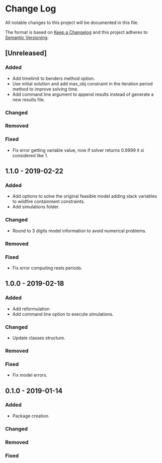 Change Log
==========

All notable changes to this project will be documented in this file.

The format is based on [Keep a Changelog](http://keepachangelog.com)
and this project adheres to [Semantic Versioning](http://semver.org/).


[Unreleased]
------------

### Added ###
- Add timelimit to benders method option.
- Use initial solution and add max_obj constraint in the iteration period method to improve solving time.
- Add command line argument to append results instead of generate a new results file.

### Changed ###

### Removed ###

### Fixed ###
- Fix error getting variable value, now if solver returns 0.9999 it si considered like 1.

1.1.0 - 2019-02-22
------------------

### Added ###
- Add options to solve the original feasible model adding slack variables to wildfire containment constraints.
- Add simulations folder.

### Changed ###
- Round to 3 digits model information to avoid numerical problems.

### Removed ###

### Fixed ###
- Fix error computing rests periods.


1.0.0 - 2019-02-18
------------------

### Added ###
+ Add reformulation
+ Add command line option to execute simulations.

### Changed ###
+ Update classes structure.

### Removed ###

### Fixed ###
+ Fix model errors.


0.1.0 - 2019-01-14
------------------

### Added ###
- Package creation.

### Changed ###

### Removed ###

### Fixed ###